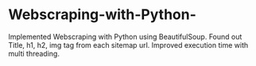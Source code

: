 # Webscraping-with-Python-
Implemented Webscraping with Python using BeautifulSoup. Found out Title, h1, h2, img tag from each sitemap url. Improved execution time with multi threading.
